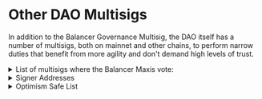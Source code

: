 # Other DAO Multisigs

In addition to the Balancer Governance Multisig, the DAO itself has a number of multisigs, both on mainnet and other chains, to perform narrow duties that benefit from more agility and don't demand high levels of trust.&#x20;

<details>

<summary>List of multisigs where the Balancer Maxis vote:</summary>

* [Optimism Multisig](https://gnosis-safe.io/app/oeth:0x09Df1626110803C7b3b07085Ef1E053494155089/transactions/queue) - Used to hold BAL suppled to Multichain liquidity per [BIP-3](https://snapshot.org/#/balancer.eth/proposal/0x00a742a0d9f4d776acd61172614f1932926d587d021c666a8e4a210a25096bf5). _and set swap fees/amp factor on new pool factories_

<!---->

* [Ethereum Fee Setter](https://gnosis-safe.io/app/eth:0xf4A80929163C5179Ca042E1B292F5EFBBE3D89e6/home) - Used to set [pool swap fees](https://www.notion.so/9d4205448c2f488dbb7694f09228da58) & amplification factors on Ethereum.

<!---->

* [Ethereum Linear Pool Controller](https://gnosis-safe.io/app/eth:0x75a52c0e32397A3FC0c052E2CeB3479802713Cf4/settings/owners) - Used to set the limits on linear pools on Ethereum

<!---->

* [Ethereum Protocol Fee Withdrawer](https://gnosis-safe.io/app/eth:0x7c68c42De679ffB0f16216154C996C354cF1161B/home) - Used to withdraw [protocol fees](https://www.notion.so/25bf2c819ce04e27b53e9fe0236eab07) on Ethereum

<!---->

* [Ethereum Ops](https://gnosis-safe.io/app/eth:0x166f54F44F271407f24AA1BE415a730035637325/transactions/queue) - Used to hold Balancer Maxi operational funds.

<!---->

* [Ethereum Gauge Controller](https://gnosis-safe.io/app/eth:0xc38c5f97B34E175FFd35407fc91a937300E33860/transactions/queue) (”LM Multisig”) - Used to add [new gauges to veBAL voting](https://www.notion.so/f3fb316c53724976a1d1da9c31265dbd), add new reward tokens to Ethereum gauges, sometimes seed rewards for other projects, and holds BAL supplied to Multichain liquidity per [BIP-3](https://snapshot.org/#/balancer.eth/proposal/0x00a742a0d9f4d776acd61172614f1932926d587d021c666a8e4a210a25096bf5).

<!---->

* [Polygon Protocol Fee Withdrawer](https://gnosis-safe.io/app/matic:0x7c68c42De679ffB0f16216154C996C354cF1161B/home) - Used to withdraw [protocol fees](https://www.notion.so/25bf2c819ce04e27b53e9fe0236eab07) on Polygon _and set swap fees/amp factor on new pool factories_

<!---->

* [Polygon LM Multisig](https://gnosis-safe.io/app/matic:0xc38c5f97B34E175FFd35407fc91a937300E33860/transactions/queue) - Used to add [new reward tokens](https://www.notion.so/304b4b59f5b4477a912a2339182d6c61) to Polygon gauges

<!---->

* [Arbitrum Protocol Fee Withdrawer](https://gnosis-safe.io/app/arb1:0x7c68c42De679ffB0f16216154C996C354cF1161B/home) - Used to withdraw [protocol fees](https://www.notion.so/25bf2c819ce04e27b53e9fe0236eab07) on Arbitrum

<!---->

* [Arbitrum LM Multisig](https://gnosis-safe.io/app/arb1:0xc38c5f97B34E175FFd35407fc91a937300E33860/home) - Used to add [new reward tokens](https://www.notion.so/304b4b59f5b4477a912a2339182d6c61) to Arbitrum gauges _and set swap fees/amp factor on new pool factories_

</details>

<details>

<summary>Signer Addresses</summary>

* Solarcurve - 0x512fce9B07Ce64590849115EE6B32fd40eC0f5F3
* Zen Dragon - 0x7c2eA10D3e5922ba3bBBafa39Dc0677353D2AF17
* Zekraken - 0xafFC70b81D54F229A5F50ec07e2c76D2AAAD07Ae
* Mike B - 0xc4591c41e01a7a654B5427f39Bbd1dEe5bD45D1D
* Xeonus - 0x7019Be4E4eB74cA5F61224FeAf687d2b43998516
* Danko - 0x200550cAD164E8e0Cb544A9c7Dc5c833122C1438

</details>

<details>

<summary>Optimism Safe List</summary>

0xdCB017f63aCd34DD032A702315459ceCc05536DD - withdraw protocol fees

[Old Blabs Gov Multisig](https://gnosis-safe.io/app/oeth:0xFB2ac3989B6AD0e043a8958004484d6BAAb2c6Ab/transactions/history)

0xf56D2a5faA313f597812dD0EDF7f27F386Aa0913 - adds new reward tokens to gauges 0xd9e2889AC8C6fFF8e94c7c1bEEAde1352dF1A513 - sets pool swap fees on _old pool factories_

0x043f9687842771b3dF8852c1E9801DCAeED3f6bc - current Gov Multisig

</details>
